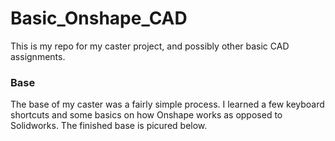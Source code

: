 # Basic_Onshape_CAD

This is my repo for my caster project, and possibly other basic CAD assignments.

### Base

The base of my caster was a fairly simple process. I learned a few keyboard shortcuts and some basics on how Onshape works as opposed to Solidworks. The finished base is picured below.

